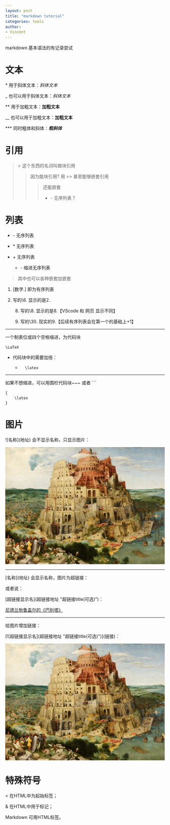 ```yaml
---
layout: post
title: "markdown tutorial"
categories: tools
author:
- Vincent
---
```


markdown 基本语法的有记录尝试

# 文本

\* 用于斜体文本：*斜体文本*

\_ 也可以用于斜体文本：_斜体文本_

\** 用于加粗文本：**加粗文本**

\__ 也可以用于加粗文本：__加粗文本__

\*** 同时粗体和斜体：***粗斜体***

# 引用

> \> 这个东西的名词叫做块引用
>
>> 因为能块引用?
>> 用 \>> 甚至能够嵌套引用
>>> 还能嵌套
>>> - \- 无序列表？

# 列表
- \- 无序列表

* \* 无序列表

+ \+ 无序列表

    - \- 缩进无序列表

>其中也可以各种嵌套加嵌套

1. [数字.] 即为有序列表

6. 写的\6. 显示的是2.

    8. 写的\8. 显示的是8.【VScode 和 网页 显示不同】

    30. 写的\30. 现实的9.【后续有序列表会在第一个的基础上+1】

---
一个制表位或四个空格缩进，为代码块

    \LaTeX

* 代码块中的需要加倍：
        
    -       \latex

---

如果不想缩进，可以用围栏代码块\~~~ 或者 \```

~~~
{
    \latex
}
~~~

# 图片

\!\[名称\]\(地址\) 会不显示名称，只显示图片：

![尼德兰勃鲁盖尔的《巴别塔》](./../assets/images/20250608-The_Tower_of_Babel.jpg)

---

\[名称\]\(地址\) 会显示名称，图片为超链接：

或者说：

\[超链接显示名\]\(超链接地址 "超链接title(可选)"\)：

[尼德兰勃鲁盖尔的《巴别塔》](./../assets/images/20250608-The_Tower_of_Babel.jpg "我想借此偷窥这个世界")

---

给图片增加链接：

\[\!\[超链接显示名\]\(超链接地址 "超链接title(可选)"\)\](链接)：

[![尼德兰勃鲁盖尔的《巴别塔》](./../assets/images/20250608-The_Tower_of_Babel.jpg "我想借此偷窥这个世界")](https://red6star.github.io/vincent.github.io/)


# 特殊符号

\< 在HTML中为起始标签；

& 在HTML中用于标记；

Markdown 可用HTML标签。
